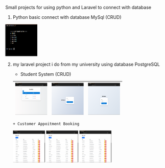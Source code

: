   Small projects for using python and Laravel to connect with database 
  
1. Python basic connect with database MySql  (CRUD)
<img src="PythonWithMySQL/img.png" style="width: 100px; height: 100px">

2. my laravel project i do from my university using database PostgreSQL
     + Student System (CRUD) 
   <table>
     <thead>
       <th><img src="Laravel/s1.png" style="width: 100px; height: 100px">
       </th>
        <th><img src="Laravel/s2.png" style="width: 100px; height: 100px">
       </th>
        <th><img src="Laravel/s3.png" style="width: 100px; height: 100px">
       </th>
     </thead>
   </table>
     
       + Customer Appoitment Booking

     <img src="Laravel/a1.png" style="width: 100px; height: 100px">
    <img src="Laravel/a1.png" style="width: 100px; height: 100px">
    <img src="Laravel/a1.png" style="width: 100px; height: 100px">
    
    
       
   
